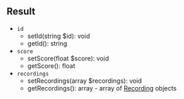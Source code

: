 ## Result

- `id`
    - setId(string $id): void
    - getId(): string
- `score`
    - setScore(float $score): void
    - getScore(): float
- `recordings`
    - setRecordings(array $recordings): void
    - getRecordings(): array - array of [Recording](Recording.md) objects
